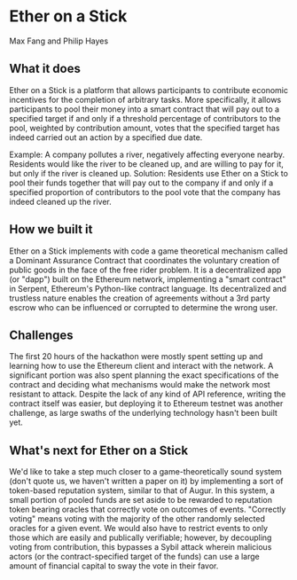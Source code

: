 # Ether on a Stick
Max Fang and Philip Hayes

## What it does

Ether on a Stick is a platform that allows participants to contribute economic incentives for the completion of arbitrary tasks. More specifically, it allows participants to pool their money into a smart contract that will pay out to a specified target if and only if a threshold percentage of contributors to the pool, weighted by contribution amount, votes that the specified target has indeed carried out an action by a specified due date.

Example: A company pollutes a river, negatively affecting everyone nearby. Residents would like the river to be cleaned up, and are willing to pay for it, but only if the river is cleaned up. Solution: Residents use Ether on a Stick to pool their funds together that will pay out to the company if and only if a specified proportion of contributors to the pool vote that the company has indeed cleaned up the river.

## How we built it

Ether on a Stick implements with code a game theoretical mechanism called a Dominant Assurance Contract that coordinates the voluntary creation of public goods in the face of the free rider problem. It is a decentralized app (or "dapp") built on the Ethereum network, implementing a "smart contract" in Serpent, Ethereum's Python-like contract language. Its decentralized and trustless nature enables the creation of agreements without a 3rd party escrow who can be influenced or corrupted to determine the wrong user.

## Challenges

The first 20 hours of the hackathon were mostly spent setting up and learning how to use the Ethereum client and interact with the network. A significant portion was also spent planning the exact specifications of the contract and deciding what mechanisms would make the network most resistant to attack. Despite the lack of any kind of API reference, writing the contract itself was easier, but deploying it to Ethereum testnet was another challenge, as large swaths of the underlying technology hasn't been built yet.

## What's next for Ether on a Stick

We'd like to take a step much closer to a game-theoretically sound system (don't quote us, we haven't written a paper on it) by implementing a sort of token-based reputation system, similar to that of Augur. In this system, a small portion of pooled funds are set aside to be rewarded to reputation token bearing oracles that correctly vote on outcomes of events. "Correctly voting" means voting with the majority of the other randomly selected oracles for a given event. We would also have to restrict events to only those which are easily and publically verifiable; however, by decoupling voting from contribution, this bypasses a Sybil attack wherein malicious actors (or the contract-specified target of the funds) can use a large amount of financial capital to sway the vote in their favor.
